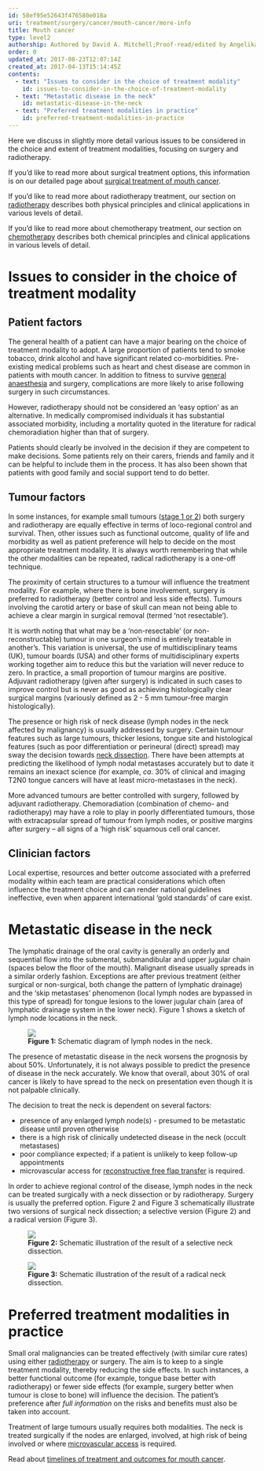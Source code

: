 ```yaml
---
id: 58ef95e52643f476580e018a
uri: treatment/surgery/cancer/mouth-cancer/more-info
title: Mouth cancer
type: level2
authorship: Authored by David A. Mitchell;Proof-read/edited by Angelika Sebald
order: 0
updated_at: 2017-08-23T12:07:14Z
created_at: 2017-04-13T15:14:45Z
contents:
  - text: "Issues to consider in the choice of treatment modality"
    id: issues-to-consider-in-the-choice-of-treatment-modality
  - text: "Metastatic disease in the neck"
    id: metastatic-disease-in-the-neck
  - text: "Preferred treatment modalities in practice"
    id: preferred-treatment-modalities-in-practice
---
```


<p>Here we discuss in slightly more detail various issues to be
    considered in the choice and extent of treatment modalities,
    focusing on surgery and radiotherapy.</p>
<aside>
    <p>If you’d like to read more about surgical treatment options,
        this information is on our detailed page about <a href="/treatment/surgery/cancer/mouth-cancer/detailed">surgical treatment of mouth cancer</a>.</p>
</aside>
<aside>
    <p>If you’d like to read more about radiotherapy treatment,
        our section on <a href="/treatment/radiotherapy">radiotherapy</a>        describes both physical principles and clinical applications
        in various levels of detail.</p>
</aside>
<aside>
    <p>If you’d like to read more about chemotherapy treatment,
        our section on <a href="/treatment/chemotherapy">chemotherapy</a>        describes both chemical principles and clinical applications
        in various levels of detail.</p>
</aside>
<h1 id="issues-to-consider-in-the-choice-of-treatment-modality">Issues to consider in the choice of treatment modality</h1>
<h2>Patient factors</h2>
<p>The general health of a patient can have a major bearing on the
    choice of treatment modality to adopt. A large proportion
    of patients tend to smoke tobacco, drink alcohol and have
    significant related co-morbidities. Pre-existing medical
    problems such as heart and chest disease are common in patients
    with mouth cancer. In addition to fitness to survive <a href="/treatment/surgery/anaesthesia">general anaesthesia</a>    and surgery, complications are more likely to arise following
    surgery in such circumstances.</p>
<p>However, radiotherapy should not be considered an ‘easy option’
    as an alternative. In medically compromised individuals it
    has substantial associated morbidity, including a mortality
    quoted in the literature for radical chemoradiation higher
    than that of surgery.</p>
<p>Patients should clearly be involved in the decision if they are
    competent to make decisions. Some patients rely on their
    carers, friends and family and it can be helpful to include
    them in the process. It has also been shown that patients
    with good family and social support tend to do better.</p>
<h2>Tumour factors</h2>
<p>In some instances, for example small tumours (<a href="/diagnosis/a-z/cancer/mouth-cancer/detailed">stage 1 or 2</a>)
    both surgery and radiotherapy are equally effective in terms
    of loco-regional control and survival. Then, other issues
    such as functional outcome, quality of life and morbidity
    as well as patient preference will help to decide on the
    most appropriate treatment modality. It is always worth remembering
    that while the other modalities can be repeated, radical
    radiotherapy is a one-off technique.</p>
<p>The proximity of certain structures to a tumour will influence
    the treatment modality. For example, where there is bone
    involvement, surgery is preferred to radiotherapy (better
    control and less side effects). Tumours involving the carotid
    artery or base of skull can mean not being able to achieve
    a clear margin in surgical removal (termed ‘not resectable’).</p>
<p>It is worth noting that what may be a ‘non-resectable’ (or non-reconstructable)
    tumour in one surgeon’s mind is entirely treatable in another’s.
    This variation is universal, the use of multidisciplinary
    teams (UK), tumour boards (USA) and other forms of multidisciplinary
    experts working together aim to reduce this but the variation
    will never reduce to zero. In practice, a small proportion
    of tumour margins are positive. Adjuvant radiotherapy (given
    after surgery) is indicated in such cases to improve control
    but is never as good as achieving histologically clear surgical
    margins (variously defined as 2 - 5 mm tumour-free margin
    histologically).</p>
<p>The presence or high risk of neck disease (lymph nodes in the
    neck affected by malignancy) is usually addressed by surgery.
    Certain tumour features such as large tumours, thicker lesions,
    tongue site and histological features (such as poor differentiation
    or perineural (direct) spread) may sway the decision towards
    <a href="/treatment/surgery/cancer/mouth-cancer/detailed">neck dissection</a>.
    There have been attempts at predicting the likelihood of
    lymph nodal metastases accurately but to date it remains
    an inexact science (for example, <i>ca</i>. 30% of clinical
    and imaging T2N0 tongue cancers will have at least micro-metastases
    in the neck).</p>
<p>More advanced tumours are better controlled with surgery, followed
    by adjuvant radiotherapy. Chemoradiation (combination of
    chemo- and radiotherapy) may have a role to play in poorly
    differentiated tumours, those with extracapsular spread of
    tumour from lymph nodes, or positive margins after surgery
    – all signs of a ‘high risk’ squamous cell oral cancer.</p>
<h2>Clinician factors</h2>
<p>Local expertise, resources and better outcome associated with
    a preferred modality within each team are practical considerations
    which often influence the treatment choice and can render
    national guidelines ineffective, even when apparent international
    ‘gold standards’ of care exist.</p>
<h1 id="metastatic-disease-in-the-neck">Metastatic disease in the neck</h1>
<p>The lymphatic drainage of the oral cavity is generally an orderly
    and sequential flow into the submental, submandibular and
    upper jugular chain (spaces below the floor of the mouth).
    Malignant disease usually spreads in a similar orderly fashion.
    Exceptions are after previous treatment (either surgical
    or non-surgical, both change the pattern of lymphatic drainage)
    and the ‘skip metastases’ phenomenon (local lymph nodes are
    bypassed in this type of spread) for tongue lesions to the
    lower jugular chain (area of lymphatic drainage system in
    the lower neck). Figure 1 shows a sketch of lymph node locations
    in the neck.</p>
<figure><img src="/treatment/surgery/cancer/mouth-cancer/more-info/figure1.png">
    <figcaption><strong>Figure 1:</strong> Schematic diagram of lymph nodes
        in the neck.</figcaption>
</figure>
<p>The presence of metastatic disease in the neck worsens the prognosis
    by about 50%. Unfortunately, it is not always possible to
    predict the presence of disease in the neck accurately. We
    know that overall, about 30% of oral cancer is likely to
    have spread to the neck on presentation even though it is
    not palpable clinically.</p>
<p>The decision to treat the neck is dependent on several factors:</p>
<ul>
    <li>presence of any enlarged lymph node(s) - presumed to be metastatic
        disease until proven otherwise</li>
    <li>there is a high risk of clinically undetected disease in
        the neck (occult metastases)</li>
    <li>poor compliance expected; if a patient is unlikely to keep
        follow-up appointments</li>
    <li>microvascular access for <a href="/treatment/surgery/reconstruction">reconstructive free flap transfer</a>        is required.</li>
</ul>
<p>In order to achieve regional control of the disease, lymph nodes
    in the neck can be treated surgically with a neck dissection
    or by radiotherapy. Surgery is usually the preferred option.
    Figure 2 and Figure 3 schematically illustrate two versions
    of surgical neck dissection; a selective version (Figure
    2) and a radical version (Figure 3).</p>
<figure><img src="/treatment/surgery/cancer/mouth-cancer/more-info/figure2.png">
    <figcaption><strong>Figure 2:</strong> Schematic illustration of the
        result of a selective neck dissection.</figcaption>
</figure>
<figure><img src="/treatment/surgery/cancer/mouth-cancer/more-info/figure3.png">
    <figcaption><strong>Figure 3:</strong> Schematic illustration of the
        result of a radical neck dissection.</figcaption>
</figure>
<h1 id="preferred-treatment-modalities-in-practice">Preferred treatment modalities in practice</h1>
<p>Small oral malignancies can be treated effectively (with similar
    cure rates) using either <a href="/treatment/radiotherapy">radiotherapy</a>    or surgery. The aim is to keep to a single treatment modality,
    thereby reducing the side effects. In such instances, a better
    functional outcome (for example, tongue base better with
    radiotherapy) or fewer side effects (for example, surgery
    better when tumour is close to bone) will influence the decision.
    The patient’s preference after <i>full information</i> on
    the risks and benefits must also be taken into account.</p>
<p>Treatment of large tumours usually requires both modalities.
    The neck is treated surgically if the nodes are enlarged,
    involved, at high risk of being involved or where <a href="/treatment/surgery/reconstruction">microvascular access</a>    is required.</p>
<aside>
    <p>Read about <a href="/treatment/timelines/cancer/mouth-cancer">timelines of treatment and outcomes for mouth cancer</a>.</p>
</aside>
